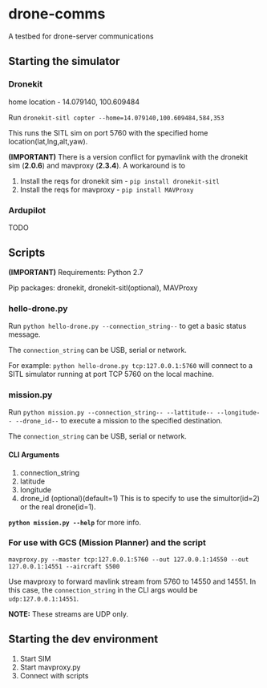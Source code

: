 # drone-comms
A testbed for drone-server communications

## Starting the simulator
### Dronekit
home location - 14.079140, 100.609484

Run ```dronekit-sitl copter --home=14.079140,100.609484,584,353```

This runs the SITL sim on port 5760 with the specified home location(lat,lng,alt,yaw).

**(IMPORTANT)** There is a version conflict for pymavlink with the dronekit sim (**2.0.6**) and mavproxy (**2.3.4**). A workaround is to

1. Install the reqs for dronekit sim - ```pip install dronekit-sitl```
2. Install the reqs for mavproxy - ```pip install MAVProxy```

### Ardupilot
TODO


## Scripts

**(IMPORTANT)** Requirements: Python 2.7

Pip packages: dronekit, dronekit-sitl(optional), MAVProxy

### hello-drone.py
Run ```python hello-drone.py --connection_string--``` to get a basic status message.

The ```connection_string``` can be USB, serial or network.

For example: ```python hello-drone.py tcp:127.0.0.1:5760``` will connect to a SITL simulator running at port TCP 5760 on the local machine. 

### mission.py

Run ```python mission.py --connection_string-- --lattitude-- --longitude-- --drone_id--``` to execute a mission to the specified destination.

The ```connection_string``` can be USB, serial or network.

#### CLI Arguments
1. connection_string
2. latitude
3. longitude
4. drone_id (optional)(default=1)
This is to specify to use the simultor(id=2) or the real drone(id=1).

**```python mission.py --help```** for more info.

### For use with GCS (Mission Planner) **and** the script

```mavproxy.py --master tcp:127.0.0.1:5760 --out 127.0.0.1:14550 --out 127.0.0.1:14551 --aircraft S500```

Use mavproxy to forward mavlink stream from 5760 to 14550 and 14551. In this case, the ```connection_string``` in the CLI args would be ```udp:127.0.0.1:14551```.

**NOTE:** These streams are UDP only.

## Starting the dev environment
1. Start SIM
2. Start mavproxy.py
3. Connect with scripts


